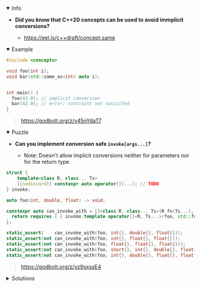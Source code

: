 <details open><summary>Info</summary><p>

* **Did you know that C++20 concepts can be used to avoid immplicit conversions?**

  * https://eel.is/c++draft/concept.same

</p></details><details open><summary>Example</summary><p>

```cpp
#include <concepts>

void foo(int i);
void bar(std::same_as<int> auto i);


int main() {
  foo(42.0); // implicit conversion
  bar(42.0); // error: contraint not satisifed
}
```

> https://godbolt.org/z/v45nYdaT7

</p></details><details open><summary>Puzzle</summary><p>

* **Can you implement conversion safe `invoke[args...]`?**

  * Note: Doesn't allow implicit conversions neither for parameters nor for the return type

```cpp
struct {
    template<class R, class... Ts>
    [[nodiscard]] constexpr auto operator[](...); // TODO
} invoke;

auto foo(int, double, float) -> void;

constexpr auto can_invoke_with = []<class R, class... Ts>(R fn(Ts...), auto&&... args) {
  return requires { { invoke.template operator[]<R, Ts...>(foo, std::forward<decltype(args)>(args)...) } -> std::same_as<R>; };
};

static_assert(    can_invoke_with(foo, int{}, double{}, float{}));
static_assert(not can_invoke_with(foo, int{}, float{}, float{}));
static_assert(not can_invoke_with(foo, float{}, float{}, float{}));
static_assert(not can_invoke_with(foo, short{}, int{}, double{}, float{}));
static_assert(not can_invoke_with(foo, int{}, double{}, float{}, float{}));
```

> https://godbolt.org/z/vz9sxssE4

</p></details><details><summary>Solutions</summary><p>

```cpp
    template<class R, class... Ts>
    [[nodiscard]] constexpr auto operator[](R fn(Ts...), std::same_as<Ts> auto... ts ) -> R;
```
 
 > https://godbolt.org/z/T4rvx87Wo
 
```cpp
    template<class R, class... Ts, class ...Ts2, ::std::enable_if_t<
      sizeof...(Ts) == sizeof...(Ts2) && 
      (::std::is_same_v<Ts, Ts2> && ...), int> = 0>
    [[nodiscard]] constexpr auto operator[](R fn(Ts...), Ts2... ts ) -> R;
```
> https://godbolt.org/z/7fecsaErf

